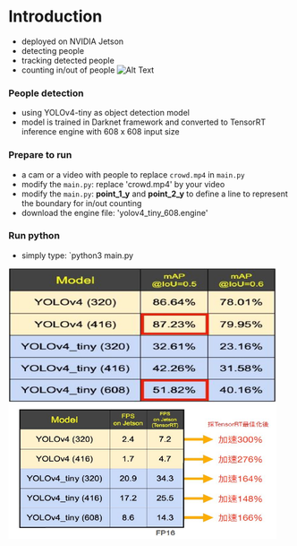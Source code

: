 # Introduction
* deployed on NVIDIA Jetson 
* detecting people
* tracking detected people
* counting in/out of people
![Alt Text](https://github.com/erichsiao1106/tensorRT-yolov4-MOT/blob/main/TRT_demo_480.gif)


### People detection
* using YOLOv4-tiny as object detection model
* model is trained in Darknet framework and converted to TensorRT inference engine with 608 x 608 input size

### Prepare to run
* a cam or a video with people to replace `crowd.mp4` in `main.py`
* modify the `main.py`: replace 'crowd.mp4' by your video
* modify the `main.py`: **point_1_y** and **point_2_y** to define a line to represent the boundary for in/out counting 
* download the engine file: 'yolov4_tiny_608.engine'

### Run python
* simply type: `python3 main.py

<img src="https://github.com/erichsiao1106/tensorRT-yolov4-MOT/blob/main/rt3.JPG" width="480" height="240" /><br>
<img src="https://github.com/erichsiao1106/tensorRT-yolov4-MOT/blob/main/trt2.jpg" width="480" height="240" /><br>
